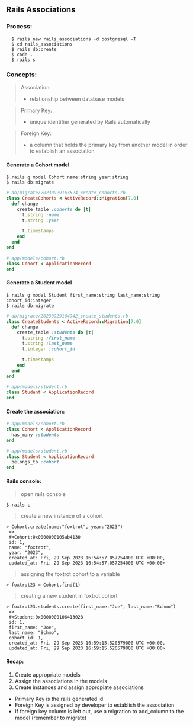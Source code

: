 ## Rails Associations
### Process:
```shell
  $ rails new rails_associations -d postgresql -T
  $ cd rails_associations
  $ rails db:create
  $ code .
  $ rails s
```

### Concepts:
> Association: 
> - relationship between database models

> Primary Key: 
> - unique identifier generated by Rails automatically

> Foreign Key:
> - a column that holds the primary key from another model in order to establish an association

#### Generate a Cohort model
```shell
$ rails g model Cohort name:string year:string
$ rails db:migrate
```
```ruby
# db/migrate/20230929163524_create_cohorts.rb
class CreateCohorts < ActiveRecord::Migration[7.0]
  def change
    create_table :cohorts do |t|
      t.string :name
      t.string :year

      t.timestamps
    end
  end
end
```
```ruby
# app/models/cohort.rb
class Cohort < ApplicationRecord
end
```

#### Generate a Student model
```shell
$ rails g model Student first_name:string last_name:string cohort_id:integer
$ rails db:migrate
```
```ruby
# db/migrate/20230929164942_create_students.rb
class CreateStudents < ActiveRecord::Migration[7.0]
  def change
    create_table :students do |t|
      t.string :first_name
      t.string :last_name
      t.integer :cohort_id

      t.timestamps
    end
  end
end
```
```ruby
# app/models/student.rb
class Student < ApplicationRecord
end
```

#### Create the association:
```ruby
# app/models/cohort.rb
class Cohort < ApplicationRecord
  has_many :students
end
```
```ruby
# app/models/student.rb
class Student < ApplicationRecord
  belongs_to :cohort
end
```

#### Rails console:
> open rails console
```shell
$ rails c
```
>create a new instance of a cohort
```shell
> Cohort.create(name:"foxtrot", year:"2023")
 => 
 #<Cohort:0x0000000105ab4130
 id: 1,
 name: "foxtrot",
 year: "2023",
 created_at: Fri, 29 Sep 2023 16:54:57.057254000 UTC +00:00,
 updated_at: Fri, 29 Sep 2023 16:54:57.057254000 UTC +00:00> 
```
> assigning the foxtrot cohort to a variable
```shell
> foxtrot23 = Cohort.find(1)
```
> creating a new student in foxtrot cohort
```shell
> foxtrot23.students.create(first_name:"Joe", last_name:"Schmo")
 => 
 #<Student:0x0000000106413028
 id: 1,
 first_name: "Joe",
 last_name: "Schmo",
 cohort_id: 1,
 created_at: Fri, 29 Sep 2023 16:59:15.520579000 UTC +00:00,
 updated_at: Fri, 29 Sep 2023 16:59:15.520579000 UTC +00:00> 
```
#### Recap:
1) Create appropriate models
2) Assign the associations in the models
3) Create instances and assign appropiate associations
- Primary Key is the rails generated id
- Foreign Key is assigned by developer to establish the association
- If foreign key column is left out, use a migration to add_column to the model (remember to migrate)